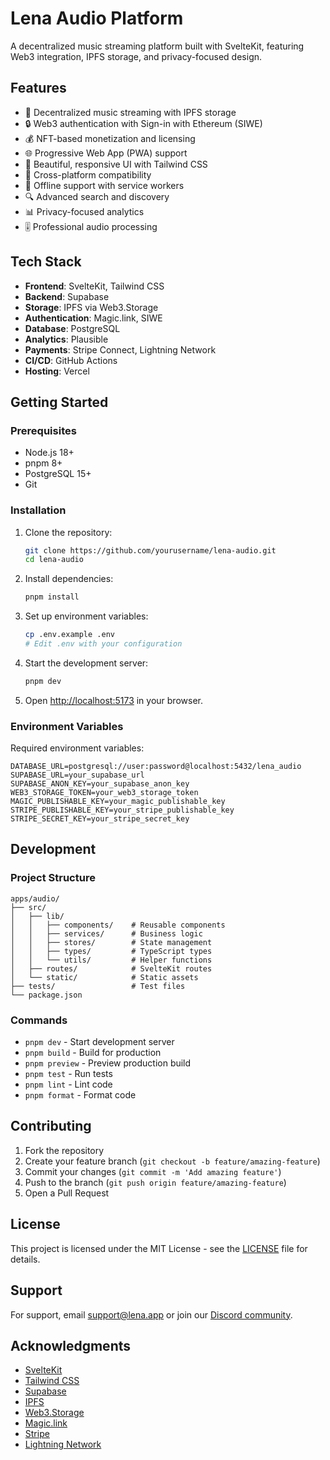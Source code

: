 # Lena Audio Platform

A decentralized music streaming platform built with SvelteKit, featuring Web3 integration, IPFS storage, and privacy-focused design.

## Features

- 🎵 Decentralized music streaming with IPFS storage
- 🔒 Web3 authentication with Sign-in with Ethereum (SIWE)
- 💰 NFT-based monetization and licensing
- 🌐 Progressive Web App (PWA) support
- 🎨 Beautiful, responsive UI with Tailwind CSS
- 📱 Cross-platform compatibility
- 🔄 Offline support with service workers
- 🔍 Advanced search and discovery
- 📊 Privacy-focused analytics
- 🎚️ Professional audio processing

## Tech Stack

- **Frontend**: SvelteKit, Tailwind CSS
- **Backend**: Supabase
- **Storage**: IPFS via Web3.Storage
- **Authentication**: Magic.link, SIWE
- **Database**: PostgreSQL
- **Analytics**: Plausible
- **Payments**: Stripe Connect, Lightning Network
- **CI/CD**: GitHub Actions
- **Hosting**: Vercel

## Getting Started

### Prerequisites

- Node.js 18+
- pnpm 8+
- PostgreSQL 15+
- Git

### Installation

1. Clone the repository:
   ```bash
   git clone https://github.com/yourusername/lena-audio.git
   cd lena-audio
   ```

2. Install dependencies:
   ```bash
   pnpm install
   ```

3. Set up environment variables:
   ```bash
   cp .env.example .env
   # Edit .env with your configuration
   ```

4. Start the development server:
   ```bash
   pnpm dev
   ```

5. Open [http://localhost:5173](http://localhost:5173) in your browser.

### Environment Variables

Required environment variables:

```env
DATABASE_URL=postgresql://user:password@localhost:5432/lena_audio
SUPABASE_URL=your_supabase_url
SUPABASE_ANON_KEY=your_supabase_anon_key
WEB3_STORAGE_TOKEN=your_web3_storage_token
MAGIC_PUBLISHABLE_KEY=your_magic_publishable_key
STRIPE_PUBLISHABLE_KEY=your_stripe_publishable_key
STRIPE_SECRET_KEY=your_stripe_secret_key
```

## Development

### Project Structure

```
apps/audio/
├── src/
│   ├── lib/
│   │   ├── components/    # Reusable components
│   │   ├── services/      # Business logic
│   │   ├── stores/        # State management
│   │   ├── types/         # TypeScript types
│   │   └── utils/         # Helper functions
│   ├── routes/            # SvelteKit routes
│   └── static/            # Static assets
├── tests/                 # Test files
└── package.json
```

### Commands

- `pnpm dev` - Start development server
- `pnpm build` - Build for production
- `pnpm preview` - Preview production build
- `pnpm test` - Run tests
- `pnpm lint` - Lint code
- `pnpm format` - Format code

## Contributing

1. Fork the repository
2. Create your feature branch (`git checkout -b feature/amazing-feature`)
3. Commit your changes (`git commit -m 'Add amazing feature'`)
4. Push to the branch (`git push origin feature/amazing-feature`)
5. Open a Pull Request

## License

This project is licensed under the MIT License - see the [LICENSE](LICENSE) file for details.

## Support

For support, email support@lena.app or join our [Discord community](https://discord.gg/lena-audio).

## Acknowledgments

- [SvelteKit](https://kit.svelte.dev/)
- [Tailwind CSS](https://tailwindcss.com/)
- [Supabase](https://supabase.com/)
- [IPFS](https://ipfs.io/)
- [Web3.Storage](https://web3.storage/)
- [Magic.link](https://magic.link/)
- [Stripe](https://stripe.com/)
- [Lightning Network](https://lightning.network/) 